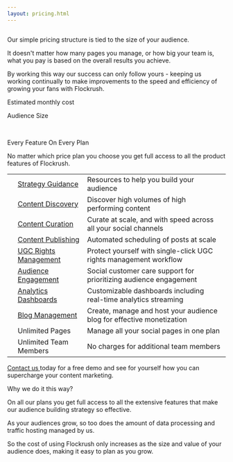 ```yaml
---
layout: pricing.html
---
```


<div class="ui vertical stripe segment">
  <div class="ui stackable grid">
  <div class="two wide middle aligned column">
</div>
  <div class="seven wide middle aligned column">
  <p class="p-em-166">
        Our simple pricing structure is tied to the size of your audience.
      </p>
  <p>It doesn't matter how many pages you manage, or how big your team is, what you pay is based on the overall results you achieve.</p>
  <p>By working this way our success can only follow yours - keeping us working continually to make improvements to the speed and efficiency of growing your fans with Flockrush.</p>
</div>
  <div class="six wide left aligned right floated column">
  <div class="ui segment grey-color">
  <div class="ui h-bold">Estimated monthly cost</div>
  <p class="p-em-166">
Audience Size</p>
  <p><span id="display-audience">
</span></p>
  <div class="ui range" id="pricing-slider">
</div>
  <br>
  <p><span id="display-pricing">
</span></p>
</div>
</div>
</div>
</div>

<div class="ui vertical left aligned stripe segment grey-color">
  <div class="ui page container">
  <div class="ui h-bold">
      Every Feature On Every Plan
    </div>
  <p class="p-em-166">
      No matter which price plan you choose you get full access to all the product features of Flockrush.
    </p>
  <table class="ui very basic table table-medium"><tbody><tr><td><i class="checkmark icongreen large icon"></i></td><td><a href="/product/#strategy-guidance">Strategy Guidance</a></td><td>Resources to help you build your audience</td></tr><tr><td><i class="checkmark icongreen large icon"></i></td><td><a href="/product/#content-discovery">Content Discovery</a></td><td>Discover high volumes of high performing content</td></tr><tr><td><i class="checkmark icongreen large icon"></i></td><td><a href="/product/#content-curation">Content Curation</a></td><td>Curate at scale, and with speed across all your social channels </td></tr><tr><td><i class="checkmark icongreen large icon"></i></td><td><a href="/product/#content-publishing">Content Publishing</a></td><td>Automated scheduling of posts at scale</td></tr><tr><td><i class="checkmark icongreen large icon"></i></td><td><a href="/product/#ugc-rights-management">UGC Rights Management</a></td><td>Protect yourself with single-click UGC rights management workflow</td></tr><tr><td><i class="checkmark icongreen large icon"></i></td><td><a href="/product/#audience-engagement">Audience Engagement</a></td><td>Social customer care support for prioritizing audience engagement</td></tr><tr><td><i class="checkmark icongreen large icon"></i></td><td><a href="/product/#analytics-dashboards">Analytics Dashboards</a></td><td>Customizable dashboards including real-time analytics streaming</td></tr><tr><td><i class="checkmark icongreen large icon"></i></td><td><a href="/product/#blog-management">Blog Management</a></td><td>Create, manage and host your audience blog for effective monetization</td></tr><tr><td><i class="checkmark icongreen large icon"></i></td><td>Unlimited Pages </td><td>Manage all your social pages in one plan</td></tr><tr><td><i class="checkmark icongreen large icon"></i></td><td>Unlimited Team Members </td><td>No charges for additional team members</td></tr></tbody></table>
  <p><a href="http://www.Flockrush.com/custom-demo/" data-href="http://www.Flockrush.com/custom-demo/" class="markup--anchor markup--p-anchor" rel="nofollow" target="_blank">Contact us </a> today for a free demo and see for yourself how you can supercharge your content marketing.</p>
  <p></p>
</div>
</div>

<div class="ui center aligned vertical stripe segment">
  <div class="ui text container">
  <div class="ui h-bold">
      Why we do it this way? </div>
  <p class="p-em-166">
      On all our plans you get full access to all the extensive features that make our audience building strategy so effective.</p>
  <p>
      As your audiences grow, so too does the amount of data processing and traffic hosting managed by us.</p>
  <p>
      So the cost of using Flockrush only increases as the size and value of your audience does, making it easy to plan as you grow.
    </p>
</div>
</div>
